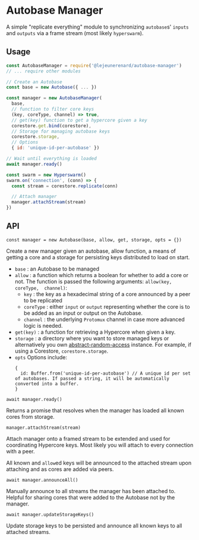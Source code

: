 # Autobase Manager

A simple "replicate everything" module to synchronizing `autobase`s' `inputs`
and `outputs` via a frame stream (most likely `hyperswarm`).

## Usage

```js
const AutobaseManager = require('@lejeunerenard/autobase-manager')
// ... require other modules

// Create an Autobase
const base = new Autobase({ ... })

const manager = new AutobaseManager(
  base,
  // function to filter core keys
  (key, coreType, channel) => true,
  // get(key) function to get a hypercore given a key
  corestore.get.bind(corestore),
  // Storage for managing autobase keys
  corestore.storage,
  // Options
  { id: 'unique-id-per-autobase' })

// Wait until everything is loaded
await manager.ready()

const swarm = new Hyperswarm()
swarm.on('connection', (conn) => {
  const stream = corestore.replicate(conn)

  // Attach manager
  manager.attachStream(stream)
})
```

## API

`const manager = new Autobase(base, allow, get, storage, opts = {})`

Create a new manager given an autobase, allow function, a means of getting a
core and a storage for persisting keys distributed to load on start.

- `base` : an Autobase to be managed
- `allow` : a function which returns a boolean for whether to add a core or not.
  The function is passed the following arguments: `allow(key, coreType, 
  channel)`:
  - `key` : the key as a hexadecimal string of a core announced by a peer to be
  replicated
  - `coreType` : either `input` or `output` representing whether the core is to
  be added as an input or output on the Autobase.
  - `channel` : the underlying `Protomux` channel in case more advanced logic
  is needed.
- `get(key)` : a function for retrieving a Hypercore when given a key.
- `storage` : a directory where you want to store managed keys or alternatively
  you own [abstract-random-access](https://github.com/random-access-storage/abstract-random-access)
  instance. For example, if using a Corestore, `corestore.storage`.
- `opts`
  Options include:
  ```
  {
    id: Buffer.from('unique-id-per-autobase') // A unique id per set of autobases. If passed a string, it will be automatically converted into a buffer.
  }
  ```

`await manager.ready()`

Returns a promise that resolves when the manager has loaded all known cores from
storage.

`manager.attachStream(stream)`

Attach manager onto a framed stream to be extended and used for coordinating
Hypercore keys. Most likely you will attach to every connection with a peer.

All known and `allow`ed keys will be announced to the attached stream upon
attaching and as cores are added via peers.

`await manager.announceAll()`

Manually announce to all streams the manager has been attached to. Helpful for
sharing cores that were added to the Autobase not by the manager.

`await manager.updateStorageKeys()`

Update storage keys to be persisted and announce all known keys to all attached
streams.
